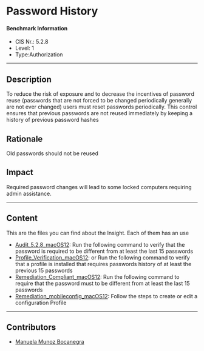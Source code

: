 # Password History
#### Benchmark Information
- CIS Nr.: 5.2.8
- Level: 1
- Type:Authorization
------------------------
## Description

To reduce the risk of exposure and to decrease the incentives of password reuse (passwords that are not forced to be changed periodically generally are not ever changed) users must reset passwords periodically. This control ensures that previous passwords are not reused immediately by keeping a history of previous password hashes

## Rationale

Old passwords should not be reused

## Impact

Required password changes will lead to some locked computers requiring admin assistance.

---
## Content
This are the files you can find about the Insight. Each of them has an use 
* [Audit_5.2.8_macOS12](https://github.com/apfelwerk/JamfProtectInsights/blob/main/AuthorizationType/CIS_5.2.8_Password%20History/Audit_5.2.8_macOS12.sh): Run the following command to verify that the password is required to be different from at least the last 15 passwords
* [Profile_Verification_macOS12](https://github.com/apfelwerk/JamfProtectInsights/blob/main/AuthorizationType/CIS_5.2.8_Password%20History/Profile_Verification_macOS12.sh): or Run the following command to verify that a profile is installed that requires passwords history of at least the previous 15 passwords
* [Remediation_Compliant_macOS12](https://github.com/apfelwerk/JamfProtectInsights/blob/main/AuthorizationType/CIS_5.2.8_Password%20History/Remediation_Compliant_macOS12.sh): Run the following command to require that the password must to be different from at least the last 15 passwords
* [Remediation_mobileconfig_macOS12](https://github.com/apfelwerk/JamfProtectInsights/blob/main/AuthorizationType/CIS_5.2.8_Password%20History/Remediation_mobileconfig_macOS12.md): Follow the steps to create or edit a configuration Profile
------------------------------------------------------------------------------------------------------------------------------------------------------------------------------------------------------------------------------------------------------------------------------------------------------------------------------
## Contributors
* [Manuela Munoz Bocanegra](https://github.com/manuelamunoz)


